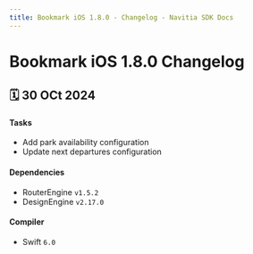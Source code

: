 ```yaml
---
title: Bookmark iOS 1.8.0 - Changelog - Navitia SDK Docs
---
```


# Bookmark iOS 1.8.0 Changelog

<h2>🗓 30 OCt 2024</h2>

#### Tasks
- Add park availability configuration
- Update next departures configuration

#### Dependencies
 - RouterEngine `v1.5.2`
 - DesignEngine `v2.17.0`

#### Compiler
-  Swift  `6.0`